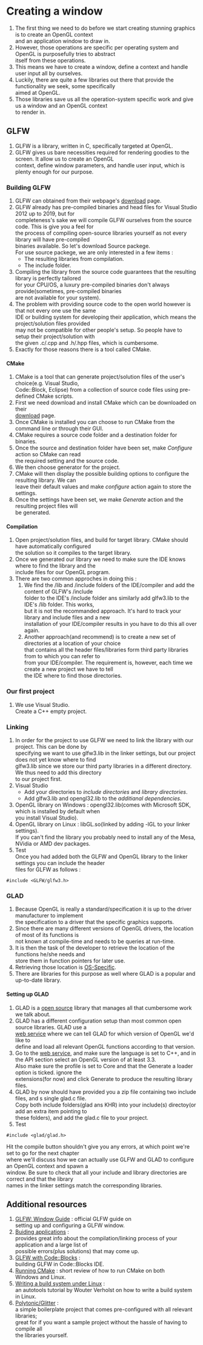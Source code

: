 # Creating a window  
1. The first thing we need to do before we start creating stunning graphics is to create an OpenGL context  
and an application window to draw in.  
2. However, those operations are specific per operating system and OpenGL is purposefully tries to abstract  
itself from these operations.  
3. This means we have to create a window, define a context and handle user input all by ourselves.  
4. Luckily, there are quite a few libraries out there that provide the functionality we seek, some specifically  
aimed at OpenGL.  
5. Those libraries save us all the operation-system specific work and give us a window and an OpenGL context  
to render in.  

## GLFW
1. GLFW is a library, written in C, specifically targeted at OpenGL.  
2. GLFW gives us bare necessities required for rendering goodies to the screen. It allow us to create an OpenGL  
context, define window parameters, and handle user input, which is plenty enough for our purpose.  

### Building GLFW  
1. GLFW can obtained from their webpage's [download](https://www.glfw.org/download.html) page.  
2. GLFW already has pre-compiled binaries and head files for Visual Studio 2012 up to 2019, but for  
completeness's sake we will compile GLFW ourselves from the source code. This is give you a feel for  
the process of compiling open-source libraries yourself as not every library will have pre-compiled  
binaries available. So let's download Source packege.  
For use source packege, we are only interested in a few items :  
    * The resulting libraries from compilation.  
    * The include folder.  
3. Compiling the library from the source code guarantees that the resulting library is perfectly tailored  
for your CPU/OS, a luxury pre-compiled binaries don't always provide(sometimes, pre-compiled binaries  
are not available for your system).  
4. The problem with providing source code to the open world however is that not every one use the same  
IDE or building system for developing their application, which means the project/solution files provided  
may not be compatible for other people's setup. So people have to setup their project/solution with  
the given .c/.cpp and .h/.hpp files, which is cumbersome.  
5. Exactly for those reasons there is a tool called CMake.  

#### CMake
1. CMake is a tool that can generate project/solution files of the user's choice(e.g. Visual Studio,  
Code::Block, Eclipse) from a collection of source code files using pre-defined CMake scripts.  
2. First we need download and install CMake which can be downloaded on their  
[download](http://www.cmake.org/cmake/resources/software.html) page.  
3. Once CMake is installed you can choose to run CMake from the command line or through their GUI.  
4. CMake requires a source code folder and a destination folder for binaries.  
5. Once the source and destination folder have been set, make *Configure* action so CMake can read  
the required setting and the source code.  
6. We then choose generator for the project.  
7. CMake will then display the possible building options to configure the resulting library. We can  
leave their default values and make *configure* action again to store the settings.  
8. Once the settings have been set, we make *Generate* action and the resulting project files will  
be generated.  

#### Compilation  
1. Open project/solution files, and build for target library. CMake should have automatically configured  
the solution so it compiles to the target library.  
2. Once we generated our library we need to make sure the IDE knows where to find the library and the  
include files for our OpenGL program.  
3. There are two common approches in doing this :  
    1. We find the /lib and /include folders of the IDE/compiler and add the content of GLFW's /include   
    folder to the IDE's /include folder ans similarly add glfw3.lib to the IDE's /lib folder. This works,  
    but it is not the recommanded approach. It's hard to track your library and include files and a new  
    installation of your IDE/compiler results in you have to do this all over again.  
    2. Another approach(and recommend) is to create a new set of directories at a location of your choice  
    that contains all the header files/libraries form third party libraries from to which you can refer to  
    from your IDE/compiler. The requirement is, however, each time we create a new project we have to tell  
    the IDE where to find those directories.  

### Our first project  
1. We use Visual Studio.  
    Create a C++ empty project.  

### Linking  
1. In order for the project to use GLFW we need to link the library with our project. This can be done by  
specifying we want to use glfw3.lib in the linker settings, but our project does not yet know where to find  
glfw3.lib since we store our third party libraries in a different directory. We thus need to add this directory  
to our project first.  
2. Visual Studio  
    * Add your directories to *include directories* and *library directories*.  
    * Add glfw3.lib and opengl32.lib to the *additianal dependencies*.  
3. OpenGL library on Windows : opengl32.lib(comes with Microsoft SDK, which is installed by default when  
you install Visual Studio).  
4. OpenGL library on Linux : libGL.so(linked by adding -lGL to your linker settings).  
If you can't find the library you probably need to install any of the Mesa, NVidia or AMD dev packages.  
5. Test  
Once you had added both the GLFW and OpenGL library to the linker settings you can include the header  
files for GLFW as follows :  
```
#include <GLFW/glfw3.h>
```

### GLAD
1. Because OpenGL is really a standard/specification it is up to the driver manufacturer to implement  
the specification to a driver that the specific graphics supports.  
2. Since there are many different versions of OpenGL drivers, the location of most of its functions is   
not known at compile-time and needs to be queries at run-time.  
3. It is then the task of the developer to retrieve the location of the functions he/she needs and  
store them in function pointers for later use.  
4. Retrieving those location is [OS-Specific](https://www.khronos.org/opengl/wiki/Load_OpenGL_Functions).  
5. There are libraries for this purpose as well where GLAD is a popular and up-to-date library.  

#### Setting up GLAD  
1. GLAD is a [open source](https://github.com/Dav1dde/glad) library that manages all that cumbersome work  
we talk about.  
2. GLAD has a different configuration setup than most common open source libraries. GLAD use a  
[web service](https://glad.dav1d.de/) where we can tell GLAD for which version of OpenGL we'd like to  
define and load all relevant OpenGL functions according to that version.  
3. Go to the [web service](https://glad.dav1d.de/), and make sure the language is set to C++, and in  
the API section select an OpenGL version of at least 3.3.  
Also make sure the profile is set to Core and that the Generate a loader option is ticked. ignore the  
extensions(for now) and click Generate to produce the resulting library files.  
4. GLAD by now should have provided you a zip file containing two include files, and s single glad.c file.  
Copy both include folders(glad ans KHR) into your include(s) directoy(or add an extra item pointing to  
these folders), and add the glad.c file to your project.  
5. Test  
```
#include <glad/glad.h>
```
Hit the compile button shouldn't give you any errors, at which point we're set to go for the next chapter  
where we'll discuss how we can actually use GLFW and GLAD to configure an OpenGL context and spawn a  
window. Be sure to check that all your include and library directories are correct and that the library  
names in the linker settings match the corresponding libraries.  

## Additional resources  
1. [GLFW: Window Guide](https://www.glfw.org/docs/latest/window_guide.html) : official GLFW guide on  
setting up and configuring a GLFW window.  
2. [Buiding applications](http://www.opengl-tutorial.org/miscellaneous/building-your-own-c-application/) :  
provides great info about the compilation/linking process of your application and a large list of  
possible errors(plus solutions) that may come up.  
3. [GLFW with Code::Blocks](http://wiki.codeblocks.org/index.php?title=Using_GLFW_with_Code::Blocks) :  
building GLFW in Code::Blocks IDE.  
4. [Running CMake](https://cmake.org/runningcmake/) : short review of how to run CMake on both  
Windows and Linux.  
5. [Writing a build system under Linux](https://learnopengl.com/demo/autotools_tutorial.txt) :  
an autotools tutorial by Wouter Verholst on how to write a build system in Linux.  
6. [Polytonic/Glitter](https://github.com/Polytonic/Glitter) :  
a simple boilerplate project that comes pre-configured with all relevant libraries;  
great for if you want a sample project without the hassle of having to compile all  
the libraries yourself.  



























